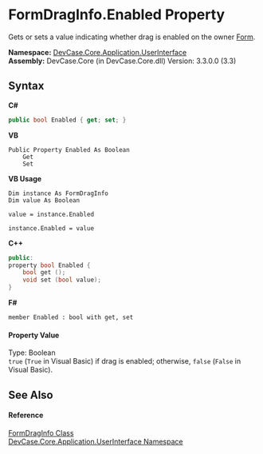 # FormDragInfo.Enabled Property 
 

Gets or sets a value indicating whether drag is enabled on the owner <a href="P_DevCase_Core_Application_UserInterface_FormDragInfo_Form">Form</a>.

**Namespace:**&nbsp;<a href="N_DevCase_Core_Application_UserInterface">DevCase.Core.Application.UserInterface</a><br />**Assembly:**&nbsp;DevCase.Core (in DevCase.Core.dll) Version: 3.3.0.0 (3.3)

## Syntax

**C#**<br />
``` C#
public bool Enabled { get; set; }
```

**VB**<br />
``` VB
Public Property Enabled As Boolean
	Get
	Set
```

**VB Usage**<br />
``` VB Usage
Dim instance As FormDragInfo
Dim value As Boolean

value = instance.Enabled

instance.Enabled = value
```

**C++**<br />
``` C++
public:
property bool Enabled {
	bool get ();
	void set (bool value);
}
```

**F#**<br />
``` F#
member Enabled : bool with get, set

```


#### Property Value
Type: Boolean<br />`true` (`True` in Visual Basic) if drag is enabled; otherwise, `false` (`False` in Visual Basic).

## See Also


#### Reference
<a href="T_DevCase_Core_Application_UserInterface_FormDragInfo">FormDragInfo Class</a><br /><a href="N_DevCase_Core_Application_UserInterface">DevCase.Core.Application.UserInterface Namespace</a><br />